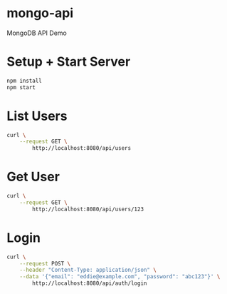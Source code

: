 # mongo-api
MongoDB API Demo


Setup + Start Server
====================

```bash
npm install
npm start
```

List Users
==========

```bash
curl \
    --request GET \
        http://localhost:8080/api/users
```

Get User
========

```bash
curl \
    --request GET \
        http://localhost:8080/api/users/123
```

Login
=====

```bash
curl \
    --request POST \
    --header "Content-Type: application/json" \
    --data '{"email": "eddie@example.com", "password": "abc123"}' \
        http://localhost:8080/api/auth/login
```
